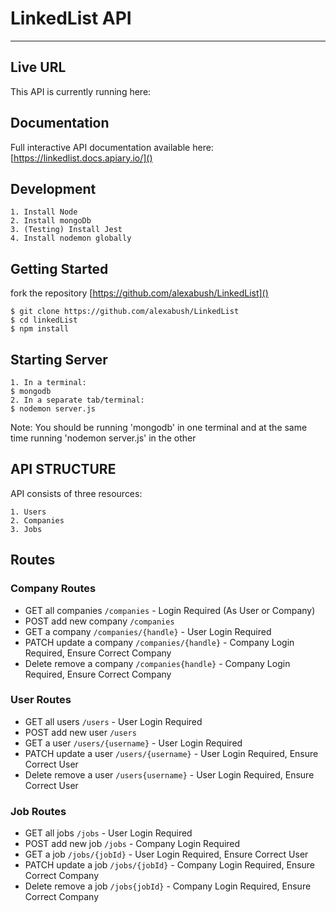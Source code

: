 # LinkedList API

***
## Live URL
This API is currently running here:

## Documentation
Full interactive API documentation available here: [https://linkedlist.docs.apiary.io/]()
##

## Development
    1. Install Node
    2. Install mongoDb
    3. (Testing) Install Jest
    4. Install nodemon globally

## Getting Started
fork the repository [https://github.com/alexabush/LinkedList]()

    $ git clone https://github.com/alexabush/LinkedList
    $ cd linkedList
    $ npm install

## Starting Server
    1. In a terminal:
    $ mongodb
    2. In a separate tab/terminal:
    $ nodemon server.js

Note: You should be running 'mongodb' in one terminal and at the same time running 'nodemon server.js' in the other

## API STRUCTURE
API consists of three resources:
    
    1. Users
    2. Companies
    3. Jobs

## Routes

### Company Routes

* GET all companies `/companies` - Login Required (As User or Company)
* POST add new company `/companies`
* GET a company `/companies/{handle}` - User Login Required
* PATCH update a company `/companies/{handle}` - Company Login Required, Ensure Correct Company
* Delete remove a company `/companies{handle}` - Company Login Required, Ensure Correct Company

### User Routes
* GET all users `/users` - User Login Required
* POST add new user `/users`
* GET a user `/users/{username}` - User Login Required
* PATCH update a user `/users/{username}` - User Login Required, Ensure Correct User
* Delete remove a user `/users{username}` - User Login Required, Ensure Correct User

### Job Routes

* GET all jobs `/jobs` - User Login Required
* POST add new job `/jobs` - Company Login Required
* GET a job `/jobs/{jobId}` - User Login Required, Ensure Correct User
* PATCH update a job `/jobs/{jobId}` - Company Login Required, Ensure Correct Company
* Delete remove a job `/jobs{jobId}` - Company Login Required, Ensure Correct Company